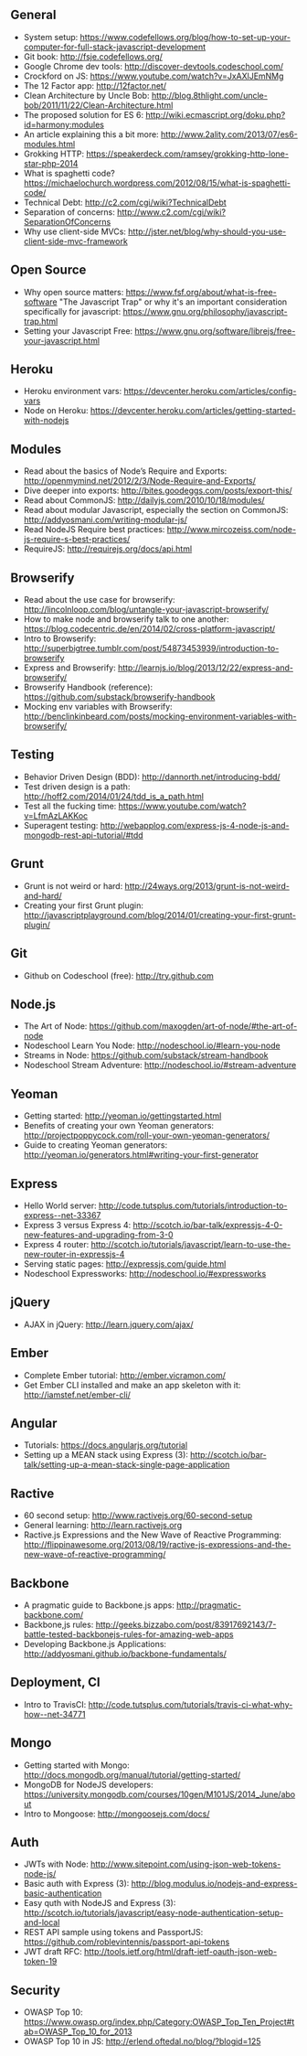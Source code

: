 ## General
- System setup: https://www.codefellows.org/blog/how-to-set-up-your-computer-for-full-stack-javascript-development
- Git book: http://fsje.codefellows.org/
- Google Chrome dev tools: http://discover-devtools.codeschool.com/
- Crockford on JS: https://www.youtube.com/watch?v=JxAXlJEmNMg
- The 12 Factor app: http://12factor.net/
- Clean Architecture by Uncle Bob: http://blog.8thlight.com/uncle-bob/2011/11/22/Clean-Architecture.html 
- The proposed solution for ES 6: http://wiki.ecmascript.org/doku.php?id=harmony:modules
- An article explaining this a bit more: http://www.2ality.com/2013/07/es6-modules.html 
- Grokking HTTP: https://speakerdeck.com/ramsey/grokking-http-lone-star-php-2014
- What is spaghetti code? https://michaelochurch.wordpress.com/2012/08/15/what-is-spaghetti-code/
- Technical Debt: http://c2.com/cgi/wiki?TechnicalDebt
- Separation of concerns: http://www.c2.com/cgi/wiki?SeparationOfConcerns
- Why use client-side MVCs: http://jster.net/blog/why-should-you-use-client-side-mvc-framework

## Open Source
- Why open source matters: https://www.fsf.org/about/what-is-free-software
"The Javascript Trap" or why it's an important consideration specifically for javascript: https://www.gnu.org/philosophy/javascript-trap.html
- Setting your Javascript Free: https://www.gnu.org/software/librejs/free-your-javascript.html


## Heroku
- Heroku environment vars: https://devcenter.heroku.com/articles/config-vars
- Node on Heroku: https://devcenter.heroku.com/articles/getting-started-with-nodejs

## Modules
- Read about the basics of Node’s Require and Exports: http://openmymind.net/2012/2/3/Node-Require-and-Exports/
- Dive deeper into exports: http://bites.goodeggs.com/posts/export-this/  
- Read about CommonJS: http://dailyjs.com/2010/10/18/modules/
- Read about modular Javascript, especially the section on CommonJS: http://addyosmani.com/writing-modular-js/
- Read NodeJS Require best practices: http://www.mircozeiss.com/node-js-require-s-best-practices/ 
- RequireJS: http://requirejs.org/docs/api.html

## Browserify

- Read about the use case for browserify: http://lincolnloop.com/blog/untangle-your-javascript-browserify/
- How to make node and browserify talk to one another: https://blog.codecentric.de/en/2014/02/cross-platform-javascript/
- Intro to Browserify: http://superbigtree.tumblr.com/post/54873453939/introduction-to-browserify
- Express and Browserify: http://learnjs.io/blog/2013/12/22/express-and-browserify/ 
- Browserify Handbook (reference): https://github.com/substack/browserify-handbook 
- Mocking env variables with Browserify: http://benclinkinbeard.com/posts/mocking-environment-variables-with-browserify/

## Testing
- Behavior Driven Design (BDD): http://dannorth.net/introducing-bdd/
- Test driven design is a path: http://hoff2.com/2014/01/24/tdd_is_a_path.html
- Test all the fucking time: https://www.youtube.com/watch?v=LfmAzLAKKoc
- Superagent testing: http://webapplog.com/express-js-4-node-js-and-mongodb-rest-api-tutorial/#tdd

## Grunt
- Grunt is not weird or hard: http://24ways.org/2013/grunt-is-not-weird-and-hard/
- Creating your first Grunt plugin: http://javascriptplayground.com/blog/2014/01/creating-your-first-grunt-plugin/

## Git
- Github on Codeschool (free): http://try.github.com

## Node.js
- The Art of Node: https://github.com/maxogden/art-of-node/#the-art-of-node
- Nodeschool Learn You Node: http://nodeschool.io/#learn-you-node 
- Streams in Node: https://github.com/substack/stream-handbook
- Nodeschool Stream Adventure: http://nodeschool.io/#stream-adventure

## Yeoman
- Getting started: http://yeoman.io/gettingstarted.html
- Benefits of creating your own Yeoman generators: http://projectpoppycock.com/roll-your-own-yeoman-generators/
- Guide to creating Yeoman generators: http://yeoman.io/generators.html#writing-your-first-generator

## Express
- Hello World server: http://code.tutsplus.com/tutorials/introduction-to-express--net-33367
- Express 3 versus Express 4: http://scotch.io/bar-talk/expressjs-4-0-new-features-and-upgrading-from-3-0
- Express 4 router: http://scotch.io/tutorials/javascript/learn-to-use-the-new-router-in-expressjs-4
- Serving static pages: http://expressjs.com/guide.html
- Nodeschool Expressworks: http://nodeschool.io/#expressworks

## jQuery
- AJAX in jQuery: http://learn.jquery.com/ajax/ 

## Ember
- Complete Ember tutorial: http://ember.vicramon.com/
- Get Ember CLI installed and make an app skeleton with it: http://iamstef.net/ember-cli/

## Angular
- Tutorials: https://docs.angularjs.org/tutorial
- Setting up a MEAN stack using Express (3): http://scotch.io/bar-talk/setting-up-a-mean-stack-single-page-application

## Ractive
- 60 second setup: http://www.ractivejs.org/60-second-setup
- General learning: http://learn.ractivejs.org 
- Ractive.js Expressions and the New Wave of Reactive Programming: http://flippinawesome.org/2013/08/19/ractive-js-expressions-and-the-new-wave-of-reactive-programming/ 

## Backbone
- A pragmatic guide to Backbone.js apps: http://pragmatic-backbone.com/
- Backbone,js rules: http://geeks.bizzabo.com/post/83917692143/7-battle-tested-backbonejs-rules-for-amazing-web-apps
- Developing Backbone.js Applications: http://addyosmani.github.io/backbone-fundamentals/

## Deployment, CI
- Intro to TravisCI: http://code.tutsplus.com/tutorials/travis-ci-what-why-how--net-34771 

## Mongo
- Getting started with Mongo: http://docs.mongodb.org/manual/tutorial/getting-started/
- MongoDB for NodeJS developers: https://university.mongodb.com/courses/10gen/M101JS/2014_June/about
- Intro to Mongoose: http://mongoosejs.com/docs/

## Auth
- JWTs with Node: http://www.sitepoint.com/using-json-web-tokens-node-js/
- Basic auth with Express (3): http://blog.modulus.io/nodejs-and-express-basic-authentication
- Easy quth with NodeJS and Express (3): http://scotch.io/tutorials/javascript/easy-node-authentication-setup-and-local
- REST API sample using tokens and PassportJS: https://github.com/roblevintennis/passport-api-tokens
- JWT draft RFC: http://tools.ietf.org/html/draft-ietf-oauth-json-web-token-19

## Security
- OWASP Top 10: https://www.owasp.org/index.php/Category:OWASP_Top_Ten_Project#tab=OWASP_Top_10_for_2013
- OWASP Top 10 in JS: http://erlend.oftedal.no/blog/?blogid=125

